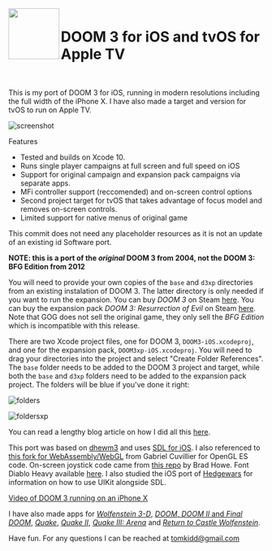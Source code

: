 <img align="left" width="100" height="100" src="https://raw.githubusercontent.com/tomkidd/DOOM3-iOS/master/icon_doom3.png">  

#  DOOM 3 for iOS and tvOS for Apple TV

&nbsp;

This is my port of DOOM 3 for iOS, running in modern resolutions including the full width of the iPhone X. I have also made a target and version for tvOS to run on Apple TV.

![screenshot](https://raw.githubusercontent.com/tomkidd/DOOM3-iOS/master/ss_doom3.png)

Features

- Tested and builds on Xcode 10.
- Runs single player campaigns at full screen and full speed on iOS
- Support for original campaign and expansion pack campaigns via separate apps.
- MFi controller support (reccomended) and on-screen control options
- Second project target for tvOS that takes advantage of focus model and removes on-screen controls.
- Limited support for native menus of original game

This commit does not need any placeholder resources as it is not an update of an existing id Software port. 

**NOTE: this is a port of the *original* DOOM 3 from 2004, not the DOOM 3: BFG Edition from 2012**

You will need to provide your own copies of the `base` and `d3xp` directories from an existing instalation of DOOM 3. The latter directory is only needed if you want to run the expansion. You can buy *DOOM 3* on Steam [here](https://store.steampowered.com/app/9050/DOOM_3/). You can buy the expansion pack *DOOM 3: Resurrection of Evil* on Steam [here](https://store.steampowered.com/app/9070/DOOM_3_Resurrection_of_Evil/). Note that GOG does not sell the original game, they only sell the *BFG Edition* which is incompatible with this release. 

There are two Xcode project files, one for DOOM 3, `DOOM3-iOS.xcodeproj`, and one for the expansion pack, `DOOM3xp-iOS.xcodeproj`. You will need to drag your directories into the project and select "Create Folder References". The `base` folder needs to be added to the DOOM 3 project and target, while both the `base` and `d3xp` folders need to be added to the expansion pack project. The folders will be blue if you've done it right:

![folders](https://github.com/tomkidd/DOOM3-iOS/raw/master/folders.png)

![foldersxp](https://github.com/tomkidd/DOOM3-iOS/raw/master/foldersxp.png)

You can read a lengthy blog article on how I did all this [here](http://schnapple.com/doom-3-for-ios-and-tvos-for-apple-tv/).

This port was based on [dhewm3](https://dhewm3.org/) and uses [SDL for iOS](https://www.libsdl.org/). I also referenced to [this fork for WebAssembly/WebGL](https://github.com/gabrielcuvillier/d3wasm) from Gabriel Cuvillier for OpenGL ES code. On-screen joystick code came from [this repo](https://github.com/bradhowes/Joystick) by Brad Howe. Font Diablo Heavy available [here](https://fontzone.net/font-details/diablo-heavy). I also studied the iOS port of [Hedgewars](https://github.com/hedgewars/hw) for information on how to use UIKit alongside SDL.

[Video of DOOM 3 running on an iPhone X](https://www.youtube.com/watch?v=KEaeWKSfgB8)

<!--[Video of DOOM 3 running on an Apple TV](https://www.youtube.com/watch?v=jjO2pAVgb84)-->

I have also made apps for [*Wolfenstein 3-D*](https://github.com/tomkidd/Wolf3D-iOS), [*DOOM*, *DOOM II* and *Final DOOM*](https://github.com/tomkidd/DOOM-iOS), [*Quake*](https://github.com/tomkidd/Quake-iOS), [*Quake II*](https://github.com/tomkidd/Quake2-iOS), [*Quake III: Arena*](https://github.com/tomkidd/Quake3-iOS) and [*Return to Castle Wolfenstein*](https://github.com/tomkidd/RTCW-iOS). 

Have fun. For any questions I can be reached at tomkidd@gmail.com
